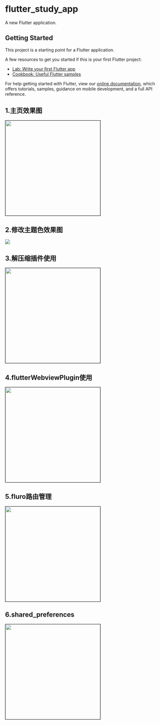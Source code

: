 # flutter_study_app

A new Flutter application.

## Getting Started

This project is a starting point for a Flutter application.

A few resources to get you started if this is your first Flutter project:

- [Lab: Write your first Flutter app](https://flutter.io/docs/get-started/codelab)
- [Cookbook: Useful Flutter samples](https://flutter.io/docs/cookbook)

For help getting started with Flutter, view our 
[online documentation](https://flutter.io/docs), which offers tutorials, 
samples, guidance on mobile development, and a full API reference.



## 1.主页效果图
<img border="1" src="./assets/home.gif" width="310" height="auto">

## 2.修改主题色效果图
![](./assets/gfone.gif)

## 3.解压缩插件使用
<img border="1" src="./assets/zip.png" width="310" height="auto">

## 4.flutterWebviewPlugin使用
<img border="1" src="./assets/webview.gif" width="310" height="auto">

## 5.fluro路由管理
<img border="1" src="./assets/router.gif" width="310" height="auto">

## 6.shared_preferences
<img border="1" src="./assets/shared_preferences.gif" width="310" height="auto">